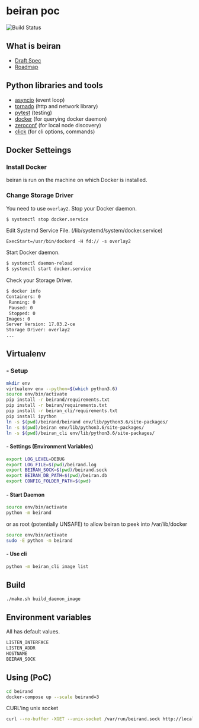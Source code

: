 # beiran poc

![Build Status](https://drone.rsnc.io/api/badges/rlab/beiran/status.svg)

## What is beiran

- [Draft Spec](Draft-Spec.md)
- [Roadmap](ROADMAP.md)

## Python libraries and tools

- [asyncio](https://docs.python.org/3/library/asyncio.html) (event loop)
- [tornado](https://www.tornadoweb.org) (http and network library)
- [pytest](https://pytest.org) (testing)
- [docker](https://github.com/docker/docker-py) (for querying docker daemon)
- [zeroconf](https://pypi.python.org/pypi/zeroconf) (for local node discovery)
- [click](https://pypi.python.org/pypi/click) (for cli options, commands)

## Docker Setteings

### Install Docker

beiran is run on the machine on which Docker is installed. 

### Change Storage Driver

You need to use `overlay2`. Stop your Docker daemon.

```sh
$ systemctl stop docker.service 
```

Edit Systemd Service File. (/lib/systemd/system/docker.service)

```
ExecStart=/usr/bin/dockerd -H fd:// -s overlay2
```

Start Docker daemon. 

```sh
$ systemctl daemon-reload 
$ systemctl start docker.service
```

Check your Storage Driver.

```sh
$ docker info
Containers: 0
 Running: 0
 Paused: 0
 Stopped: 0
Images: 0
Server Version: 17.03.2-ce
Storage Driver: overlay2
...
```

## Virtualenv

### - Setup

```sh
mkdir env
virtualenv env --python=$(which python3.6)
source env/bin/activate
pip install -r beirand/requirements.txt
pip install -r beiran/requirements.txt
pip install -r beiran_cli/requirements.txt
pip install ipython
ln -s $(pwd)/beirand/beirand env/lib/python3.6/site-packages/
ln -s $(pwd)/beiran env/lib/python3.6/site-packages/
ln -s $(pwd)/beiran_cli env/lib/python3.6/site-packages/
```

#### - Settings (Environment Variables)

```sh
export LOG_LEVEL=DEBUG
export LOG_FILE=$(pwd)/beirand.log
export BEIRAN_SOCK=$(pwd)/beirand.sock
export BEIRAN_DB_PATH=$(pwd)/beiran.db
export CONFIG_FOLDER_PATH=$(pwd)
```

#### - Start Daemon

```sh
source env/bin/activate
python -m beirand
```

or as root (potentially UNSAFE) to allow beiran to peek into /var/lib/docker

```sh
source env/bin/activate
sudo -E python -m beirand
```

#### - Use cli

```sh
python -m beiran_cli image list
```

## Build

```sh
./make.sh build_daemon_image
```

## Environment variables

All has default values.

```sh
LISTEN_INTERFACE
LISTEN_ADDR
HOSTNAME
BEIRAN_SOCK
```

## Using (PoC)

```sh
cd beirand
docker-compose up --scale beirand=3
```

CURL'ing unix socket

```sh
curl --no-buffer -XGET --unix-socket /var/run/beirand.sock http://localhost/events
```
